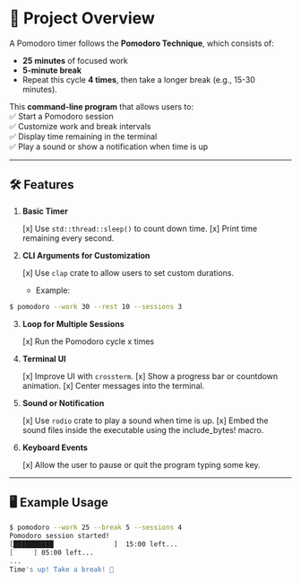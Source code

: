 # **📌 Project Overview**

A Pomodoro timer follows the **Pomodoro Technique**, which consists of:

- **25 minutes** of focused work
- **5-minute break**
- Repeat this cycle **4 times**, then take a longer break (e.g., 15-30 minutes).

This **command-line program** that allows users to:  
✅ Start a Pomodoro session  
✅ Customize work and break intervals  
✅ Display time remaining in the terminal  
✅ Play a sound or show a notification when time is up

---

## **🛠 Features**

1. **Basic Timer**
    
    [x] Use `std::thread::sleep()` to count down time.
    [x] Print time remaining every second.

2. **CLI Arguments for Customization**
    
    [x] Use `clap` crate to allow users to set custom durations.
    - Example:
        
```bash   
$ pomodoro --work 30 --rest 10 --sessions 3
```
        
3. **Loop for Multiple Sessions**
    
    [x] Run the Pomodoro cycle x times

4. **Terminal UI**
    
    [x] Improve UI with `crossterm`.
    [x] Show a progress bar or countdown animation.
    [x] Center messages into the terminal.

5. **Sound or Notification**
    
    [x] Use `rodio` crate to play a sound when time is up.
    [x] Embed the sound files inside the executable using the include_bytes! macro.

6. **Keyboard Events**

    [x] Allow the user to pause or quit the program typing some key.

---

## **🖥 Example Usage**

```bash
$ pomodoro --work 25 --break 5 --sessions 4 
Pomodoro session started!  
[██████████               ]  15:00 left... 
[     ] 05:00 left... 
... 
Time's up! Take a break! 🎉
```
